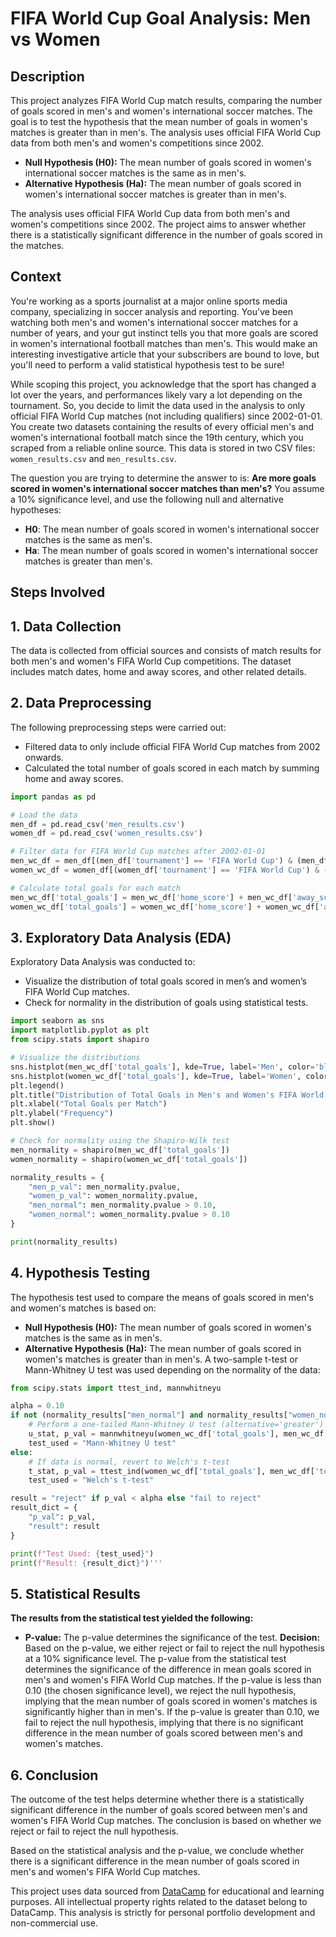 # FIFA World Cup Goal Analysis: Men vs Women

## Description
This project analyzes FIFA World Cup match results, comparing the number of goals scored in men's and women's international soccer matches. The goal is to test the hypothesis that the mean number of goals in women's matches is greater than in men's. The analysis uses official FIFA World Cup data from both men's and women's competitions since 2002.

- **Null Hypothesis (H0):** The mean number of goals scored in women's international soccer matches is the same as in men's.
- **Alternative Hypothesis (Ha):** The mean number of goals scored in women's international soccer matches is greater than in men's.

The analysis uses official FIFA World Cup data from both men's and women's competitions since 2002. The project aims to answer whether there is a statistically significant difference in the number of goals scored in the matches.

## Context
You're working as a sports journalist at a major online sports media company, specializing in soccer analysis and reporting. You've been watching both men's and women's international soccer matches for a number of years, and your gut instinct tells you that more goals are scored in women's international football matches than men's. This would make an interesting investigative article that your subscribers are bound to love, but you'll need to perform a valid statistical hypothesis test to be sure!

While scoping this project, you acknowledge that the sport has changed a lot over the years, and performances likely vary a lot depending on the tournament. So, you decide to limit the data used in the analysis to only official FIFA World Cup matches (not including qualifiers) since 2002-01-01. You create two datasets containing the results of every official men's and women's international football match since the 19th century, which you scraped from a reliable online source. This data is stored in two CSV files: `women_results.csv` and `men_results.csv`. 

The question you are trying to determine the answer to is: **Are more goals scored in women's international soccer matches than men's?** You assume a 10% significance level, and use the following null and alternative hypotheses: 

- **H0**: The mean number of goals scored in women's international soccer matches is the same as men's.
- **Ha**: The mean number of goals scored in women's international soccer matches is greater than men's.

## Steps Involved

## 1. Data Collection
The data is collected from official sources and consists of match results for both men's and women's FIFA World Cup competitions. The dataset includes match dates, home and away scores, and other related details.

## 2. Data Preprocessing
The following preprocessing steps were carried out:
- Filtered data to only include official FIFA World Cup matches from 2002 onwards.
- Calculated the total number of goals scored in each match by summing home and away scores.

```python
import pandas as pd

# Load the data
men_df = pd.read_csv('men_results.csv')
women_df = pd.read_csv('women_results.csv')

# Filter data for FIFA World Cup matches after 2002-01-01
men_wc_df = men_df[(men_df['tournament'] == 'FIFA World Cup') & (men_df['date'] >= '2002-01-01')]
women_wc_df = women_df[(women_df['tournament'] == 'FIFA World Cup') & (women_df['date'] >= '2002-01-01')]

# Calculate total goals for each match
men_wc_df['total_goals'] = men_wc_df['home_score'] + men_wc_df['away_score']
women_wc_df['total_goals'] = women_wc_df['home_score'] + women_wc_df['away_score']
````


## 3. Exploratory Data Analysis (EDA)
Exploratory Data Analysis was conducted to:

- Visualize the distribution of total goals scored in men’s and women’s FIFA World Cup matches.
- Check for normality in the distribution of goals using statistical tests.

```python
import seaborn as sns
import matplotlib.pyplot as plt
from scipy.stats import shapiro

# Visualize the distributions
sns.histplot(men_wc_df['total_goals'], kde=True, label='Men', color='blue', bins=10)
sns.histplot(women_wc_df['total_goals'], kde=True, label='Women', color='red', bins=10)
plt.legend()
plt.title("Distribution of Total Goals in Men's and Women's FIFA World Cup Matches")
plt.xlabel("Total Goals per Match")
plt.ylabel("Frequency")
plt.show()

# Check for normality using the Shapiro-Wilk test
men_normality = shapiro(men_wc_df['total_goals'])
women_normality = shapiro(women_wc_df['total_goals'])

normality_results = {
    "men_p_val": men_normality.pvalue,
    "women_p_val": women_normality.pvalue,
    "men_normal": men_normality.pvalue > 0.10,
    "women_normal": women_normality.pvalue > 0.10
}

print(normality_results)
````
## 4. Hypothesis Testing
The hypothesis test used to compare the means of goals scored in men's and women's matches is based on:

- **Null Hypothesis (H0):** The mean number of goals scored in women's matches is the same as in men's.
- **Alternative Hypothesis (Ha):** The mean number of goals scored in women's matches is greater than in men's. A two-sample t-test or Mann-Whitney U test was used depending on the normality of the data:

```python
from scipy.stats import ttest_ind, mannwhitneyu

alpha = 0.10
if not (normality_results["men_normal"] and normality_results["women_normal"]):
    # Perform a one-tailed Mann-Whitney U test (alternative='greater')
    u_stat, p_val = mannwhitneyu(women_wc_df['total_goals'], men_wc_df['total_goals'], alternative='greater')
    test_used = "Mann-Whitney U test"
else:
    # If data is normal, revert to Welch's t-test
    t_stat, p_val = ttest_ind(women_wc_df['total_goals'], men_wc_df['total_goals'], equal_var=False, alternative='greater')
    test_used = "Welch's t-test"

result = "reject" if p_val < alpha else "fail to reject"
result_dict = {
    "p_val": p_val,
    "result": result
}

print(f"Test Used: {test_used}")
print(f"Result: {result_dict}")'''
````

## 5. Statistical Results
**The results from the statistical test yielded the following:**

- **P-value:** The p-value determines the significance of the test.
**Decision:** Based on the p-value, we either reject or fail to reject the null hypothesis at a 10% significance level. The p-value from the statistical test determines the significance of the difference in mean goals scored in men's and women's FIFA World Cup matches. If the p-value is less than 0.10 (the chosen significance level), we reject the null hypothesis, implying that the mean number of goals scored in women's matches is significantly higher than in men's. If the p-value is greater than 0.10, we fail to reject the null hypothesis, implying that there is no significant difference in the mean number of goals scored between men's and women's matches.

## 6. Conclusion
The outcome of the test helps determine whether there is a statistically significant difference in the number of goals scored between men's and women's FIFA World Cup matches. The conclusion is based on whether we reject or fail to reject the null hypothesis.

Based on the statistical analysis and the p-value, we conclude whether there is a significant difference in the mean number of goals scored in men's and women's FIFA World Cup matches.

This project uses data sourced from [DataCamp](https://www.datacamp.com/) for educational and learning purposes. All intellectual property rights related to the dataset belong to DataCamp. This analysis is strictly for personal portfolio development and non-commercial use.
